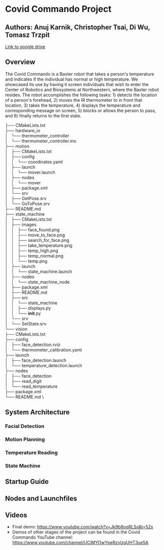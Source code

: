 # Covid Commando Project 
## Authors: Anuj Karnik, Christopher Tsai, Di Wu, Tomasz Trzpit 

[Link to google drive](https://drive.google.com/drive/folders/13jNIVaYYTZ9g-dvWX1zpN0wrZQmPDkMG?usp=sharing)

## Overview 
The Covid Commando is a Baxter robot that takes a person's temperature and indicates if the individual has normal or high temperature. We showcased its use by having it screen individuals that wish to enter the Center of Robotics and Biosystems at Northwestern, where the Baxter robot resides. The robot accomplishes the following tasks: 1) detects the location of a person's forehead, 2) moves the IR thermometer to in front that location, 3) takes the temperature, 4) displays the temperature and corresponding message on screen, 5) blocks or allows the person to pass, and 6) finally returns to the first state. 


├── CMakeLists.txt \
├── hardware_io \
│   └── thermometer_controller \
│       └── thermometer_controller.ino \
├── motion \
│   ├── CMakeLists.txt \
│   ├── config \
│   │   └── coordinates.yaml \
│   ├── launch \
│   │   └── mover.launch \
│   ├── nodes \
│   │   └── mover \
│   ├── package.xml \
│   └── srv \
│       ├── GetPose.srv \
│       └── GoToPose.srv \
├── README.md \
├── state_machine \
│   ├── CMakeLists.txt \
│   ├── images \
│   │   ├── face_found.png \
│   │   ├── move_to_face.png \
│   │   ├── search_for_face.png \
│   │   ├── take_temperature.png \
│   │   ├── temp_high.png \
│   │   ├── temp_normal.png \
│   │   └── temp.png \
│   ├── launch \
│   │   └── state_machine.launch \
│   ├── nodes \
│   │   └── state_machine_node \
│   ├── package.xml \
│   ├── README.md \
│   ├── src \
│   │   └── state_machine \
│   │       ├── displays.py \
│   │       └── __init__.py \
│   └── srv \
│       └── SetState.srv \
└── vision \
    ├── CMakeLists.txt \
    ├── config \
    │   ├── face_detection.rviz \
    │   └── thermometer_calibration.yaml \
    ├── launch \
    │   ├── face_detection.launch \
    │   └── temperature_detection.launch \
    ├── nodes \
    │   ├── face_detection \
    │   ├── read_digit \
    │   └── read_temperature \
    ├── package.xml \
    └── README.md \


## System Architecture 

### Facial Detection

### Motion Planning 

### Temperature Reading 

### State Machine 


## Startup Guide 


## Nodes and Launchfiles 


## Videos 
- Final demo: https://www.youtube.com/watch?v=Jk9b8oqRLSs&t=52s
- Demos of other stages of the project can be found in the Covid Commando YouTube channel: \
https://www.youtube.com/channel/UCiMYOwYpeRzvlzgUHT3ue5A
